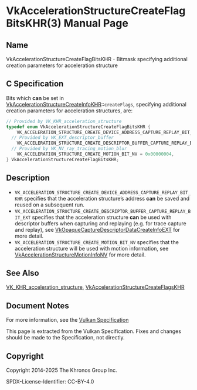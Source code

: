 # VkAccelerationStructureCreateFlagBitsKHR(3) Manual Page

## Name

VkAccelerationStructureCreateFlagBitsKHR - Bitmask specifying additional creation parameters for acceleration structure



## [](#_c_specification)C Specification

Bits which **can** be set in [VkAccelerationStructureCreateInfoKHR](https://registry.khronos.org/vulkan/specs/latest/man/html/VkAccelerationStructureCreateInfoKHR.html)::`createFlags`, specifying additional creation parameters for acceleration structures, are:

```c++
// Provided by VK_KHR_acceleration_structure
typedef enum VkAccelerationStructureCreateFlagBitsKHR {
    VK_ACCELERATION_STRUCTURE_CREATE_DEVICE_ADDRESS_CAPTURE_REPLAY_BIT_KHR = 0x00000001,
  // Provided by VK_EXT_descriptor_buffer
    VK_ACCELERATION_STRUCTURE_CREATE_DESCRIPTOR_BUFFER_CAPTURE_REPLAY_BIT_EXT = 0x00000008,
  // Provided by VK_NV_ray_tracing_motion_blur
    VK_ACCELERATION_STRUCTURE_CREATE_MOTION_BIT_NV = 0x00000004,
} VkAccelerationStructureCreateFlagBitsKHR;
```

## [](#_description)Description

- `VK_ACCELERATION_STRUCTURE_CREATE_DEVICE_ADDRESS_CAPTURE_REPLAY_BIT_KHR` specifies that the acceleration structure’s address **can** be saved and reused on a subsequent run.
- `VK_ACCELERATION_STRUCTURE_CREATE_DESCRIPTOR_BUFFER_CAPTURE_REPLAY_BIT_EXT` specifies that the acceleration structure **can** be used with descriptor buffers when capturing and replaying (e.g. for trace capture and replay), see [VkOpaqueCaptureDescriptorDataCreateInfoEXT](https://registry.khronos.org/vulkan/specs/latest/man/html/VkOpaqueCaptureDescriptorDataCreateInfoEXT.html) for more detail.
- `VK_ACCELERATION_STRUCTURE_CREATE_MOTION_BIT_NV` specifies that the acceleration structure will be used with motion information, see [VkAccelerationStructureMotionInfoNV](https://registry.khronos.org/vulkan/specs/latest/man/html/VkAccelerationStructureMotionInfoNV.html) for more detail.

## [](#_see_also)See Also

[VK\_KHR\_acceleration\_structure](https://registry.khronos.org/vulkan/specs/latest/man/html/VK_KHR_acceleration_structure.html), [VkAccelerationStructureCreateFlagsKHR](https://registry.khronos.org/vulkan/specs/latest/man/html/VkAccelerationStructureCreateFlagsKHR.html)

## [](#_document_notes)Document Notes

For more information, see the [Vulkan Specification](https://registry.khronos.org/vulkan/specs/latest/html/vkspec.html#VkAccelerationStructureCreateFlagBitsKHR)

This page is extracted from the Vulkan Specification. Fixes and changes should be made to the Specification, not directly.

## [](#_copyright)Copyright

Copyright 2014-2025 The Khronos Group Inc.

SPDX-License-Identifier: CC-BY-4.0